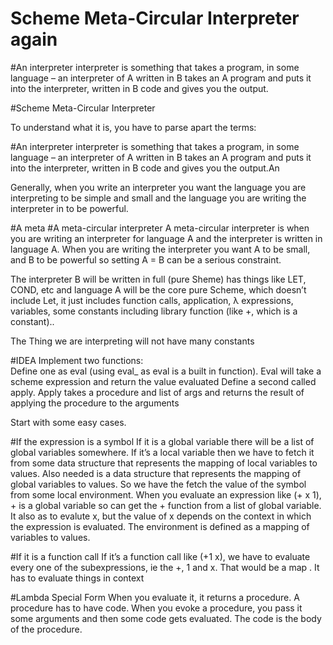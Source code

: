 # Scheme Meta-Circular Interpreter again

#An interpreter
 interpreter is something that takes a program, in some language – an interpreter of A written in B takes an A program and puts it into the interpreter, written in B code and gives you the output.

#Scheme Meta-Circular Interpreter

To understand what it is, you have to parse apart the terms:

#An interpreter 
 interpreter is something that takes a program, in some language – an interpreter of A written in B takes an A program and puts it into the interpreter, written in B code and gives you the output.An

Generally, when you write an interpreter you want the language you are interpreting to be simple and small and the language you are writing the interpreter in to be powerful.  

#A meta
#A meta-circular interpreter 
A meta-circular interpreter is when you are writing an interpreter for language A and the interpreter is written in language A.  When you are writing the interpreter you want A to be small, and B to be powerful so setting A = B can be a serious constraint.

The interpreter B will be written in full (pure Sheme)  has things like LET, COND, etc and language
A  will be the core pure Scheme, which doesn’t include Let, it just includes function calls, application, λ expressions, variables, some constants including library function (like +, which is a constant).. 

The Thing we are interpreting will not have many constants

#IDEA
Implement two functions:  
Define one as eval (using eval_ as eval is a built in function).  Eval will take a scheme expression and return the value evaluated
Define a second called apply.  Apply takes a procedure and list of args and returns the result of applying the procedure to the arguments

Start with some easy cases.  

#If the expression is a symbol
If it is a global variable there will be a list of global variables somewhere.  If it’s a local variable then we have to fetch it from some data structure that represents the mapping of local variables to values.  Also needed is a data structure that represents the mapping of global variables to values.  So we have the fetch the value of the symbol from some local environment.  When you evaluate an expression like (+ x 1),  + is a global variable so can get the + function from a list of global variable. It also as to evalute x, but the value of x depends on the context in which the expression is evaluated.  The environment is defined as a mapping of variables to values.

#If it is a function call
If it’s a function call like (+1 x), we have to evaluate every one of the subexpressions, ie the +, 1 and x.  That would be a map . It has to evaluate things in context	

#Lambda Special Form
When you evaluate it, it returns a procedure.  A procedure has to have code. When you evoke a procedure, you pass it some arguments and then some code gets evaluated.  The code is the body of the procedure.  
